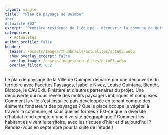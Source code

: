 ```yaml
---
layout: single
title:  "Plan de paysage de Quimper
<br>
Actualité #02"
excerpt: "Première résidence de l'équipe - découvrir la commune de Quimper et ses facettes paysagères"
categories:
  - Actualités
author_profile: false
header:
  teaser: /assets/images/thumbnails/actualites/actu05.webp
  show_overlay_excerpt: false
  overlay_image: /assets/images/actualites/actu05.webp
  overlay_filter: 0.2
---
```


Le plan de paysage de la Ville de Quimper démarre par une découverte du territoire avec Facettes Paysages, Isabelle Nivez, Louise Quintana, Bientôt, Biotope, le CAUE du Finistère et d'autres partenaires du projet. Une découverte qui nous révèle des motifs paysagers imbriqués et complexes.
<br>
Comment la ville s'est installée puis développée en tenant compte des éléments fondateurs des paysages ? Quelle place occupe le végétal à travers la commune, et sous quelles formes ? Est-ce que la diversité d'habitat rend compte d'une diversité géographique ? Comment les habitant·es vivent le territoire, avec les risques d'hier et d'aujourd'hui ? Rendez-vous en septembre pour la suite de l'étude !